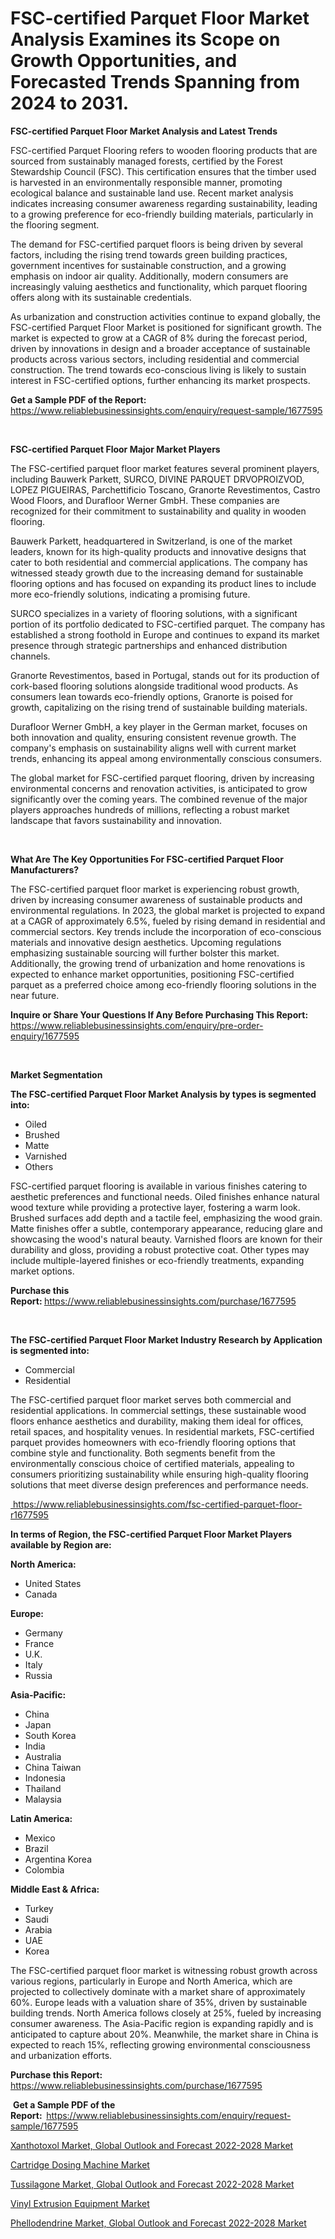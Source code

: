 <p><h1>FSC-certified Parquet Floor Market Analysis Examines its Scope on Growth Opportunities, and Forecasted Trends Spanning from 2024 to 2031.</h1></p><p><strong>FSC-certified Parquet Floor Market Analysis and Latest Trends</strong></p>
<p><p>FSC-certified Parquet Flooring refers to wooden flooring products that are sourced from sustainably managed forests, certified by the Forest Stewardship Council (FSC). This certification ensures that the timber used is harvested in an environmentally responsible manner, promoting ecological balance and sustainable land use. Recent market analysis indicates increasing consumer awareness regarding sustainability, leading to a growing preference for eco-friendly building materials, particularly in the flooring segment.</p><p>The demand for FSC-certified parquet floors is being driven by several factors, including the rising trend towards green building practices, government incentives for sustainable construction, and a growing emphasis on indoor air quality. Additionally, modern consumers are increasingly valuing aesthetics and functionality, which parquet flooring offers along with its sustainable credentials. </p><p>As urbanization and construction activities continue to expand globally, the FSC-certified Parquet Floor Market is positioned for significant growth. The market is expected to grow at a CAGR of 8% during the forecast period, driven by innovations in design and a broader acceptance of sustainable products across various sectors, including residential and commercial construction. The trend towards eco-conscious living is likely to sustain interest in FSC-certified options, further enhancing its market prospects.</p></p>
<p><strong>Get a Sample PDF of the Report:&nbsp;</strong> <a href="https://www.reliablebusinessinsights.com/enquiry/request-sample/1677595?utm_campaign=102&utm_medium=2&utm_source=Github&utm_content=ia&utm_term=14102024&utm_id=fsc-certified-parquet-floor">https://www.reliablebusinessinsights.com/enquiry/request-sample/1677595</a></p>
<p>&nbsp;</p>
<p><strong>FSC-certified Parquet Floor Major Market Players</strong></p>
<p><p>The FSC-certified parquet floor market features several prominent players, including Bauwerk Parkett, SURCO, DIVINE PARQUET DRVOPROIZVOD, LOPEZ PIGUEIRAS, Parchettificio Toscano, Granorte Revestimentos, Castro Wood Floors, and Durafloor Werner GmbH. These companies are recognized for their commitment to sustainability and quality in wooden flooring.</p><p>Bauwerk Parkett, headquartered in Switzerland, is one of the market leaders, known for its high-quality products and innovative designs that cater to both residential and commercial applications. The company has witnessed steady growth due to the increasing demand for sustainable flooring options and has focused on expanding its product lines to include more eco-friendly solutions, indicating a promising future.</p><p>SURCO specializes in a variety of flooring solutions, with a significant portion of its portfolio dedicated to FSC-certified parquet. The company has established a strong foothold in Europe and continues to expand its market presence through strategic partnerships and enhanced distribution channels.</p><p>Granorte Revestimentos, based in Portugal, stands out for its production of cork-based flooring solutions alongside traditional wood products. As consumers lean towards eco-friendly options, Granorte is poised for growth, capitalizing on the rising trend of sustainable building materials.</p><p>Durafloor Werner GmbH, a key player in the German market, focuses on both innovation and quality, ensuring consistent revenue growth. The company's emphasis on sustainability aligns well with current market trends, enhancing its appeal among environmentally conscious consumers.</p><p>The global market for FSC-certified parquet flooring, driven by increasing environmental concerns and renovation activities, is anticipated to grow significantly over the coming years. The combined revenue of the major players approaches hundreds of millions, reflecting a robust market landscape that favors sustainability and innovation.</p></p>
<p>&nbsp;</p>
<p><strong>What Are The Key Opportunities For FSC-certified Parquet Floor Manufacturers?</strong></p>
<p><p>The FSC-certified parquet floor market is experiencing robust growth, driven by increasing consumer awareness of sustainable products and environmental regulations. In 2023, the global market is projected to expand at a CAGR of approximately 6.5%, fueled by rising demand in residential and commercial sectors. Key trends include the incorporation of eco-conscious materials and innovative design aesthetics. Upcoming regulations emphasizing sustainable sourcing will further bolster this market. Additionally, the growing trend of urbanization and home renovations is expected to enhance market opportunities, positioning FSC-certified parquet as a preferred choice among eco-friendly flooring solutions in the near future.</p></p>
<p><strong>Inquire or Share Your Questions If Any Before Purchasing This Report:</strong> <a href="https://www.reliablebusinessinsights.com/enquiry/pre-order-enquiry/1677595?utm_campaign=102&utm_medium=2&utm_source=Github&utm_content=ia&utm_term=14102024&utm_id=fsc-certified-parquet-floor">https://www.reliablebusinessinsights.com/enquiry/pre-order-enquiry/1677595</a></p>
<p>&nbsp;</p>
<p><strong>Market Segmentation</strong></p>
<p><strong>The FSC-certified Parquet Floor Market Analysis by types is segmented into:</strong></p>
<p><ul><li>Oiled</li><li>Brushed</li><li>Matte</li><li>Varnished</li><li>Others</li></ul></p>
<p><p>FSC-certified parquet flooring is available in various finishes catering to aesthetic preferences and functional needs. Oiled finishes enhance natural wood texture while providing a protective layer, fostering a warm look. Brushed surfaces add depth and a tactile feel, emphasizing the wood grain. Matte finishes offer a subtle, contemporary appearance, reducing glare and showcasing the wood's natural beauty. Varnished floors are known for their durability and gloss, providing a robust protective coat. Other types may include multiple-layered finishes or eco-friendly treatments, expanding market options.</p></p>
<p><strong>Purchase this Report:&nbsp;</strong><a href="https://www.reliablebusinessinsights.com/purchase/1677595?utm_campaign=102&utm_medium=2&utm_source=Github&utm_content=ia&utm_term=14102024&utm_id=fsc-certified-parquet-floor">https://www.reliablebusinessinsights.com/purchase/1677595</a></p>
<p>&nbsp;</p>
<p><strong>The FSC-certified Parquet Floor Market Industry Research by Application is segmented into:</strong></p>
<p><ul><li>Commercial</li><li>Residential</li></ul></p>
<p><p>The FSC-certified parquet floor market serves both commercial and residential applications. In commercial settings, these sustainable wood floors enhance aesthetics and durability, making them ideal for offices, retail spaces, and hospitality venues. In residential markets, FSC-certified parquet provides homeowners with eco-friendly flooring options that combine style and functionality. Both segments benefit from the environmentally conscious choice of certified materials, appealing to consumers prioritizing sustainability while ensuring high-quality flooring solutions that meet diverse design preferences and performance needs.</p></p>
<p><a href="https://www.reliablebusinessinsights.com/fsc-certified-parquet-floor-r1677595?utm_campaign=102&utm_medium=2&utm_source=Github&utm_content=ia&utm_term=14102024&utm_id=fsc-certified-parquet-floor">&nbsp;https://www.reliablebusinessinsights.com/fsc-certified-parquet-floor-r1677595</a></p>
<p><strong>In terms of Region, the FSC-certified Parquet Floor Market Players available by Region are:</strong></p>
<p>
    <p> <strong> North America: </strong>
        <ul>
            <li>United States</li>
            <li>Canada</li>
        </ul>
        </p> 
    <p> <strong> Europe: </strong>
        <ul>
            <li>Germany</li>
            <li>France</li>
            <li>U.K.</li>
            <li>Italy</li>
            <li>Russia</li>
        </ul>
        </p> 
    <p> <strong> Asia-Pacific: </strong>
        <ul>
            <li>China</li>
            <li>Japan</li>
            <li>South Korea</li>
            <li>India</li>
            <li>Australia</li>
            <li>China Taiwan</li>
            <li>Indonesia</li>
            <li>Thailand</li>
            <li>Malaysia</li>
        </ul>
        </p> 
    <p> <strong> Latin America: </strong>
        <ul>
            <li>Mexico</li>
            <li>Brazil</li>
            <li>Argentina Korea</li>
            <li>Colombia</li>
        </ul>
        </p> 
    <p> <strong> Middle East & Africa: </strong>
        <ul>
            <li>Turkey</li>
            <li>Saudi</li>
            <li>Arabia</li>
            <li>UAE</li>
            <li>Korea</li>
        </ul>
    </p>
    </p>
<p><p>The FSC-certified parquet floor market is witnessing robust growth across various regions, particularly in Europe and North America, which are projected to collectively dominate with a market share of approximately 60%. Europe leads with a valuation share of 35%, driven by sustainable building trends. North America follows closely at 25%, fueled by increasing consumer awareness. The Asia-Pacific region is expanding rapidly and is anticipated to capture about 20%. Meanwhile, the market share in China is expected to reach 15%, reflecting growing environmental consciousness and urbanization efforts.</p></p>
<p><strong>Purchase this Report: </strong><a href="https://www.reliablebusinessinsights.com/purchase/1677595?utm_campaign=102&utm_medium=2&utm_source=Github&utm_content=ia&utm_term=14102024&utm_id=fsc-certified-parquet-floor">https://www.reliablebusinessinsights.com/purchase/1677595</a></p>
<p>&nbsp;<strong>Get a Sample PDF of the Report:&nbsp;&nbsp;</strong><a href="https://www.reliablebusinessinsights.com/enquiry/request-sample/1677595?utm_campaign=102&utm_medium=2&utm_source=Github&utm_content=ia&utm_term=14102024&utm_id=fsc-certified-parquet-floor">https://www.reliablebusinessinsights.com/enquiry/request-sample/1677595</a></p>
<p><strong></strong></p>
<p><p><a href="https://www.linkedin.com/pulse/xanthotoxol-market-global-outlook-forecast-2022-2028-transformation-fxv8f?trk=public_post_embed_feed-article-content&utm_campaign=102&utm_medium=2&utm_source=Github&utm_content=ia&utm_term=14102024&utm_id=fsc-certified-parquet-floor">Xanthotoxol Market, Global Outlook and Forecast 2022-2028 Market</a></p><p><a href="https://github.com/kathiestrine5ty/Market-Research-Report-List-1/blob/main/cartridge-dosing-machine-market.md?utm_campaign=102&utm_medium=2&utm_source=Github&utm_content=ia&utm_term=14102024&utm_id=fsc-certified-parquet-floor">Cartridge Dosing Machine Market</a></p><p><a href="https://www.linkedin.com/pulse/tussilagone-market-global-outlook-forecast-2022-2028-size-2yjyf?trk=public_post_embed_feed-article-content&utm_campaign=102&utm_medium=2&utm_source=Github&utm_content=ia&utm_term=14102024&utm_id=fsc-certified-parquet-floor">Tussilagone Market, Global Outlook and Forecast 2022-2028 Market</a></p><p><a href="https://github.com/HeatherFernandez476/Market-Research-Report-List-1/blob/main/vinyl-extrusion-equipment-market.md?utm_campaign=102&utm_medium=2&utm_source=Github&utm_content=ia&utm_term=14102024&utm_id=fsc-certified-parquet-floor">Vinyl Extrusion Equipment Market</a></p><p><a href="https://www.linkedin.com/pulse/navigating-global-phellodendrine-market-outlook-forecast-ldbff?trk=public_post_embed_feed-article-content&utm_campaign=102&utm_medium=2&utm_source=Github&utm_content=ia&utm_term=14102024&utm_id=fsc-certified-parquet-floor">Phellodendrine Market, Global Outlook and Forecast 2022-2028 Market</a></p></p>